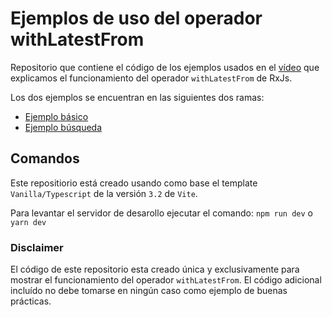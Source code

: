 # Ejemplos de uso del operador withLatestFrom

Repositorio que contiene el código de los ejemplos usados en el [vídeo](https://youtu.be/ETZYZbuLZjw) que explicamos el funcionamiento del operador `withLatestFrom` de RxJs.

Los dos ejemplos se encuentran en las siguientes dos ramas:

-   [Ejemplo básico](https://github.com/ako-tech/rxjs-withLatestFrom-examples/tree/basic)
-   [Ejemplo búsqueda](https://github.com/ako-tech/rxjs-withLatestFrom-examples/tree/search)

## Comandos

Este repositiorio está creado usando como base el template `Vanilla/Typescript` de la versión `3.2` de `Vite`.

Para levantar el servidor de desarollo ejecutar el comando:
`npm run dev` o `yarn dev`

### Disclaimer

El código de este repositorio esta creado única y exclusivamente para mostrar el funcionamiento del operador `withLatestFrom`. El código adicional incluído no debe tomarse en ningún caso como ejemplo de buenas prácticas.
